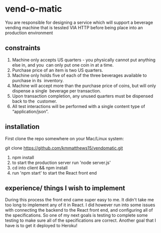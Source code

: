 # vend-o-matic

You are responsible for designing a service which will support a beverage vending machine that is tessted VIA HTTP before being place into an production environment

## constraints 
1. Machine only accepts US quarters - you physically cannot put anything else in, and you  can only put one coin in at a time.  
2. Purchase price of an item is two US quarters.  
3. Machine only holds five of each of the three beverages available to purchase in its  inventory.  
4. Machine will accept more than the purchase price of coins, but will only dispense a single  beverage per transaction.  
5. Upon transaction completion, any unused quarters must be dispensed back to the  customer.  
6. All test interactions will be performed with a single content type of “application/json”. 

## installation
First clone the repo somewhere on your Mac/Linux system: 

git clone <https://github.com/kmmatthews15/vendomatic.git>

1. npm install
2. to start the production server run 'node server.js'
3. cd into client && npm install
4. run 'npm start' to start the React front end

## experience/ things I wish to implement
During this process the front end came super easy to me. It didn't take me too long to implement any of it in React. I did however run into some issues with connecting the backend to the React front end, and configuring all of the specifications. So one of my next goals is testing to complete some testing to make sure all of the specifications are correct. Another goal that I have is to get it deployed to Heroku!